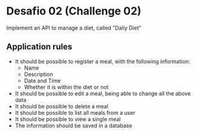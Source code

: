 # Desafio 02 (Challenge 02)

Implement an API to manage a diet, called "Daily Diet"

## Application rules

- It should be possible to register a meal, with the following information:
  - Name
  - Description
  - Date and Time
  - Whether it is within the diet or not
- It should be possible to edit a meal, being able to change all the above data
- It should be possible to delete a meal
- It should be possible to list all meals from a user
- It should be possible to view a single meal
- The information should be saved in a database
